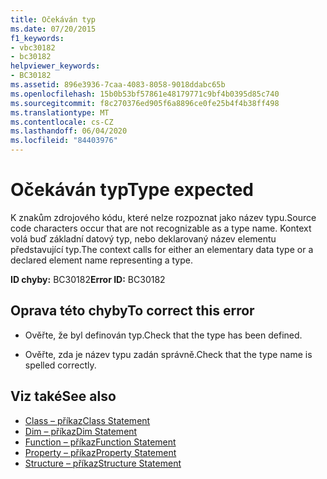 ```yaml
---
title: Očekáván typ
ms.date: 07/20/2015
f1_keywords:
- vbc30182
- bc30182
helpviewer_keywords:
- BC30182
ms.assetid: 896e3936-7caa-4083-8058-9018ddabc65b
ms.openlocfilehash: 15b0b53bf57861e48179771c9bf4b0395d85c740
ms.sourcegitcommit: f8c270376ed905f6a8896ce0fe25b4f4b38ff498
ms.translationtype: MT
ms.contentlocale: cs-CZ
ms.lasthandoff: 06/04/2020
ms.locfileid: "84403976"
---
```

# <a name="type-expected"></a><span data-ttu-id="58c46-102">Očekáván typ</span><span class="sxs-lookup"><span data-stu-id="58c46-102">Type expected</span></span>
<span data-ttu-id="58c46-103">K znakům zdrojového kódu, které nelze rozpoznat jako název typu.</span><span class="sxs-lookup"><span data-stu-id="58c46-103">Source code characters occur that are not recognizable as a type name.</span></span> <span data-ttu-id="58c46-104">Kontext volá buď základní datový typ, nebo deklarovaný název elementu představující typ.</span><span class="sxs-lookup"><span data-stu-id="58c46-104">The context calls for either an elementary data type or a declared element name representing a type.</span></span>  
  
 <span data-ttu-id="58c46-105">**ID chyby:** BC30182</span><span class="sxs-lookup"><span data-stu-id="58c46-105">**Error ID:** BC30182</span></span>  
  
## <a name="to-correct-this-error"></a><span data-ttu-id="58c46-106">Oprava této chyby</span><span class="sxs-lookup"><span data-stu-id="58c46-106">To correct this error</span></span>  
  
- <span data-ttu-id="58c46-107">Ověřte, že byl definován typ.</span><span class="sxs-lookup"><span data-stu-id="58c46-107">Check that the type has been defined.</span></span>  
  
- <span data-ttu-id="58c46-108">Ověřte, zda je název typu zadán správně.</span><span class="sxs-lookup"><span data-stu-id="58c46-108">Check that the type name is spelled correctly.</span></span>  
  
## <a name="see-also"></a><span data-ttu-id="58c46-109">Viz také</span><span class="sxs-lookup"><span data-stu-id="58c46-109">See also</span></span>

- [<span data-ttu-id="58c46-110">Class – příkaz</span><span class="sxs-lookup"><span data-stu-id="58c46-110">Class Statement</span></span>](../language-reference/statements/class-statement.md)
- [<span data-ttu-id="58c46-111">Dim – příkaz</span><span class="sxs-lookup"><span data-stu-id="58c46-111">Dim Statement</span></span>](../language-reference/statements/dim-statement.md)
- [<span data-ttu-id="58c46-112">Function – příkaz</span><span class="sxs-lookup"><span data-stu-id="58c46-112">Function Statement</span></span>](../language-reference/statements/function-statement.md)
- [<span data-ttu-id="58c46-113">Property – příkaz</span><span class="sxs-lookup"><span data-stu-id="58c46-113">Property Statement</span></span>](../language-reference/statements/property-statement.md)
- [<span data-ttu-id="58c46-114">Structure – příkaz</span><span class="sxs-lookup"><span data-stu-id="58c46-114">Structure Statement</span></span>](../language-reference/statements/structure-statement.md)

